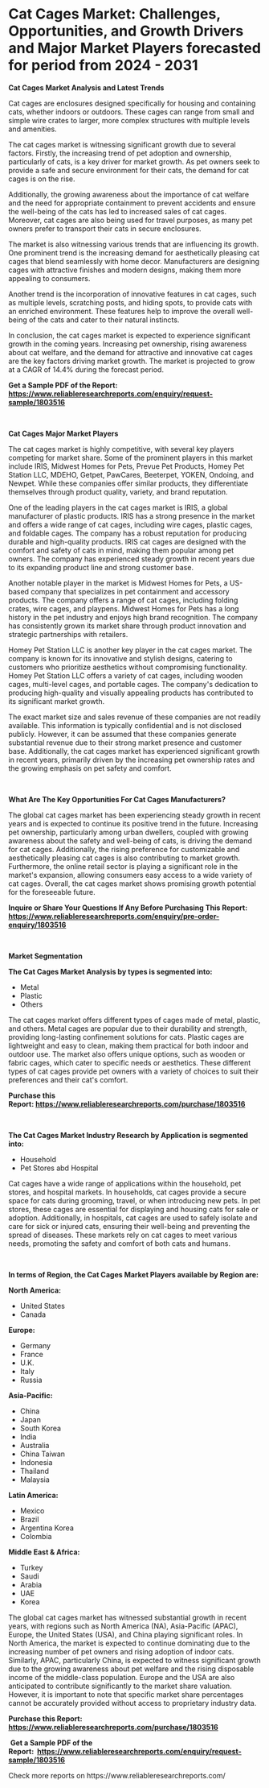 <p><h1>Cat Cages Market: Challenges, Opportunities, and Growth Drivers and Major Market Players forecasted for period from 2024 - 2031</h1></p><p><strong>Cat Cages Market Analysis and Latest Trends</strong></p>
<p><p>Cat cages are enclosures designed specifically for housing and containing cats, whether indoors or outdoors. These cages can range from small and simple wire crates to larger, more complex structures with multiple levels and amenities.</p><p>The cat cages market is witnessing significant growth due to several factors. Firstly, the increasing trend of pet adoption and ownership, particularly of cats, is a key driver for market growth. As pet owners seek to provide a safe and secure environment for their cats, the demand for cat cages is on the rise.</p><p>Additionally, the growing awareness about the importance of cat welfare and the need for appropriate containment to prevent accidents and ensure the well-being of the cats has led to increased sales of cat cages. Moreover, cat cages are also being used for travel purposes, as many pet owners prefer to transport their cats in secure enclosures.</p><p>The market is also witnessing various trends that are influencing its growth. One prominent trend is the increasing demand for aesthetically pleasing cat cages that blend seamlessly with home decor. Manufacturers are designing cages with attractive finishes and modern designs, making them more appealing to consumers.</p><p>Another trend is the incorporation of innovative features in cat cages, such as multiple levels, scratching posts, and hiding spots, to provide cats with an enriched environment. These features help to improve the overall well-being of the cats and cater to their natural instincts.</p><p>In conclusion, the cat cages market is expected to experience significant growth in the coming years. Increasing pet ownership, rising awareness about cat welfare, and the demand for attractive and innovative cat cages are the key factors driving market growth. The market is projected to grow at a CAGR of 14.4% during the forecast period.</p></p>
<p><strong>Get a Sample PDF of the Report:&nbsp; <a href="https://www.reliableresearchreports.com/enquiry/request-sample/1803516">https://www.reliableresearchreports.com/enquiry/request-sample/1803516</a></strong></p>
<p>&nbsp;</p>
<p><strong>Cat Cages Major Market Players</strong></p>
<p><p>The cat cages market is highly competitive, with several key players competing for market share. Some of the prominent players in this market include IRIS, Midwest Homes for Pets, Prevue Pet Products, Homey Pet Station LLC, MDEHO, Getpet, PawCares, Beeterpet, YOKEN, Ondoing, and Newpet. While these companies offer similar products, they differentiate themselves through product quality, variety, and brand reputation.</p><p>One of the leading players in the cat cages market is IRIS, a global manufacturer of plastic products. IRIS has a strong presence in the market and offers a wide range of cat cages, including wire cages, plastic cages, and foldable cages. The company has a robust reputation for producing durable and high-quality products. IRIS cat cages are designed with the comfort and safety of cats in mind, making them popular among pet owners. The company has experienced steady growth in recent years due to its expanding product line and strong customer base.</p><p>Another notable player in the market is Midwest Homes for Pets, a US-based company that specializes in pet containment and accessory products. The company offers a range of cat cages, including folding crates, wire cages, and playpens. Midwest Homes for Pets has a long history in the pet industry and enjoys high brand recognition. The company has consistently grown its market share through product innovation and strategic partnerships with retailers.</p><p>Homey Pet Station LLC is another key player in the cat cages market. The company is known for its innovative and stylish designs, catering to customers who prioritize aesthetics without compromising functionality. Homey Pet Station LLC offers a variety of cat cages, including wooden cages, multi-level cages, and portable cages. The company's dedication to producing high-quality and visually appealing products has contributed to its significant market growth.</p><p>The exact market size and sales revenue of these companies are not readily available. This information is typically confidential and is not disclosed publicly. However, it can be assumed that these companies generate substantial revenue due to their strong market presence and customer base. Additionally, the cat cages market has experienced significant growth in recent years, primarily driven by the increasing pet ownership rates and the growing emphasis on pet safety and comfort.</p></p>
<p>&nbsp;</p>
<p><strong>What Are The Key Opportunities For Cat Cages Manufacturers?</strong></p>
<p><p>The global cat cages market has been experiencing steady growth in recent years and is expected to continue its positive trend in the future. Increasing pet ownership, particularly among urban dwellers, coupled with growing awareness about the safety and well-being of cats, is driving the demand for cat cages. Additionally, the rising preference for customizable and aesthetically pleasing cat cages is also contributing to market growth. Furthermore, the online retail sector is playing a significant role in the market's expansion, allowing consumers easy access to a wide variety of cat cages. Overall, the cat cages market shows promising growth potential for the foreseeable future.</p></p>
<p><strong>Inquire or Share Your Questions If Any Before Purchasing This Report: <a href="https://www.reliableresearchreports.com/enquiry/pre-order-enquiry/1803516">https://www.reliableresearchreports.com/enquiry/pre-order-enquiry/1803516</a></strong></p>
<p>&nbsp;</p>
<p><strong>Market Segmentation</strong></p>
<p><strong>The Cat Cages Market Analysis by types is segmented into:</strong></p>
<p><ul><li>Metal</li><li>Plastic</li><li>Others</li></ul></p>
<p><p>The cat cages market offers different types of cages made of metal, plastic, and others. Metal cages are popular due to their durability and strength, providing long-lasting confinement solutions for cats. Plastic cages are lightweight and easy to clean, making them practical for both indoor and outdoor use. The market also offers unique options, such as wooden or fabric cages, which cater to specific needs or aesthetics. These different types of cat cages provide pet owners with a variety of choices to suit their preferences and their cat's comfort.</p></p>
<p><strong>Purchase this Report:&nbsp;<a href="https://www.reliableresearchreports.com/purchase/1803516">https://www.reliableresearchreports.com/purchase/1803516</a></strong></p>
<p>&nbsp;</p>
<p><strong>The Cat Cages Market Industry Research by Application is segmented into:</strong></p>
<p><ul><li>Household</li><li>Pet Stores abd Hospital</li></ul></p>
<p><p>Cat cages have a wide range of applications within the household, pet stores, and hospital markets. In households, cat cages provide a secure space for cats during grooming, travel, or when introducing new pets. In pet stores, these cages are essential for displaying and housing cats for sale or adoption. Additionally, in hospitals, cat cages are used to safely isolate and care for sick or injured cats, ensuring their well-being and preventing the spread of diseases. These markets rely on cat cages to meet various needs, promoting the safety and comfort of both cats and humans.</p></p>
<p>&nbsp;</p>
<p><strong>In terms of Region, the Cat Cages Market Players available by Region are:</strong></p>
<p>
    <p> <strong> North America: </strong>
        <ul>
            <li>United States</li>
            <li>Canada</li>
        </ul>
        </p> 
    <p> <strong> Europe: </strong>
        <ul>
            <li>Germany</li>
            <li>France</li>
            <li>U.K.</li>
            <li>Italy</li>
            <li>Russia</li>
        </ul>
        </p> 
    <p> <strong> Asia-Pacific: </strong>
        <ul>
            <li>China</li>
            <li>Japan</li>
            <li>South Korea</li>
            <li>India</li>
            <li>Australia</li>
            <li>China Taiwan</li>
            <li>Indonesia</li>
            <li>Thailand</li>
            <li>Malaysia</li>
        </ul>
        </p> 
    <p> <strong> Latin America: </strong>
        <ul>
            <li>Mexico</li>
            <li>Brazil</li>
            <li>Argentina Korea</li>
            <li>Colombia</li>
        </ul>
        </p> 
    <p> <strong> Middle East & Africa: </strong>
        <ul>
            <li>Turkey</li>
            <li>Saudi</li>
            <li>Arabia</li>
            <li>UAE</li>
            <li>Korea</li>
        </ul>
    </p>
    </p>
<p><p>The global cat cages market has witnessed substantial growth in recent years, with regions such as North America (NA), Asia-Pacific (APAC), Europe, the United States (USA), and China playing significant roles. In North America, the market is expected to continue dominating due to the increasing number of pet owners and rising adoption of indoor cats. Similarly, APAC, particularly China, is expected to witness significant growth due to the growing awareness about pet welfare and the rising disposable income of the middle-class population. Europe and the USA are also anticipated to contribute significantly to the market share valuation. However, it is important to note that specific market share percentages cannot be accurately provided without access to proprietary industry data.</p></p>
<p><strong>Purchase this Report: <a href="https://www.reliableresearchreports.com/purchase/1803516">https://www.reliableresearchreports.com/purchase/1803516</a></strong></p>
<p>&nbsp;<strong>Get a Sample PDF of the Report:&nbsp;&nbsp;<a href="https://www.reliableresearchreports.com/enquiry/request-sample/1803516">https://www.reliableresearchreports.com/enquiry/request-sample/1803516</a></strong></p>
<p><strong></strong></p>
<p>Check more reports on https://www.reliableresearchreports.com/</p>